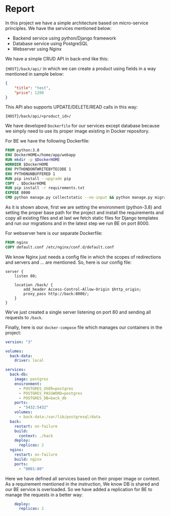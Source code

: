 # Report

In this project we have a simple architecture based on micro-service principles.
We have the services mentioned below:
- Backend service using python/Django framework
- Database service using PostgreSQL
- Webserver using Nginx

We have a simple CRUD API in back-end like this:

`{HOST}/back/api/` in which we can create a product using fields in a way mentioned in sample below:

```json
{
    "title": "test",
    "price": 1200
}
```

This API also supports UPDATE/DELETE/READ calls in this way:

`{HOST}/back/api/<product_id>/`

We have developed `Dockerfile` for our services except database because we simply need to use its proper image existing in Docker repository.

For BE we have the following Dockerfile:

```dockerfile
FROM python:3.8
ENV DockerHOME=/home/app/webapp
RUN mkdir -p $DockerHOME
WORKDIR $DockerHOME
ENV PYTHONDONTWRITEBYTECODE 1
ENV PYTHONUNBUFFERED 1
RUN pip install --upgrade pip
COPY . $DockerHOME
RUN pip install -r requirements.txt
EXPOSE 8000
CMD python manage.py collectstatic --no-input && python manage.py migrate --no-input && python manage.py runserver 0.0.0.0:8000
```

As it is shown above, first we are setting the environment (python-3.8) and setting the proper base path for the project and install the requirements and copy all existing files and at last
we fetch static files for Django templates and run our migrations and in the latest step we run BE on port 8000.

For webserver here is our separate Dockerfile:

```dockerfile
FROM nginx
COPY default.conf /etc/nginx/conf.d/default.conf
```

We know Nginx just needs a config file in which the scopes of redirections and servers and ... are mentioned. So, here is our config file:

```text
server {
    listen 80;

    location /back/ {
        add_header Access-Control-Allow-Origin $http_origin;
        proxy_pass http://back:8000/;
    }
}
```

We've just created a single server listening on port 80 and sending all requests to `/back`.

Finally, here is our `docker-compose` file which manages our containers in the project:

```yaml
version: "3"

volumes:
  back-data:
    driver: local

services:
  back-db:
    image: postgres
    environment:
      - POSTGRES_USER=postgres
      - POSTGRES_PASSWORD=postgres
      - POSTGRES_DB=back_db
    ports:
      - "5432:5432"
    volumes:
      - back-data:/var/lib/postgresql/data
  back:
    restart: on-failure
    build:
      context: ./back
    deploy:
      replicas: 2
  nginx:
    restart: on-failure
    build: nginx
    ports:
      - "8001:80"
```

Here we have defined all services based on their proper image or context. As a requirement mentioned in the instruction, We know DB is shared and our BE service is overloaded.
So we have added a replication for BE to manage the requests in a better way:

```yaml
    deploy:
      replicas: 2
```
